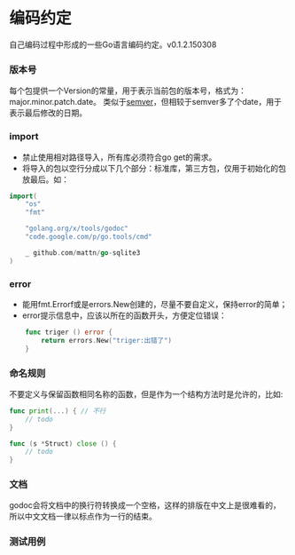 编码约定
=======
自己编码过程中形成的一些Go语言编码约定。v0.1.2.150308

### 版本号
每个包提供一个Version的常量，用于表示当前包的版本号，格式为：major.minor.patch.date。
类似于[semver](http://semver.org/lang/zh-CN/)，但相较于semver多了个date，用于表示最后修改的日期。


### import
- 禁止使用相对路径导入，所有库必须符合go get的需求。
- 将导入的包以空行分成以下几个部分：标准库，第三方包，仅用于初始化的包放最后。如：
```go
import(
    "os"
    "fmt"

    "golang.org/x/tools/godoc"
    "code.google.com/p/go.tools/cmd"

    _ github.com/mattn/go-sqlite3
)
```


### error
- 能用fmt.Errorf或是errors.New创建的，尽量不要自定义，保持error的简单；
- error提示信息中，应该以所在的函数开头，方便定位错误：
```go
    func triger () error {
        return errors.New("triger:出错了")
    }
```


### 命名规则

不要定义与保留函数相同名称的函数，但是作为一个结构方法时是允许的，比如:
```go
func print(...) { // 不行
    // todo
}

func (s *Struct) close () {
    // todo
}
```


### 文档

godoc会将文档中的换行符转换成一个空格，这样的排版在中文上是很难看的，
所以中文文档一律以标点作为一行的结束。


### 测试用例

